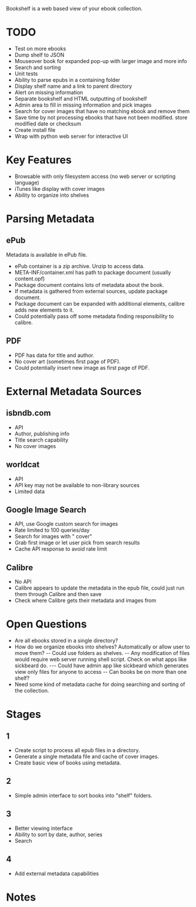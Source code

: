 Bookshelf is a web based view of your ebook collection.

# TODO #

- Test on more ebooks
- Dump shelf to JSON
- Mouseover book for expanded pop-up with larger image and more info
- Search and sorting
- Unit tests
- Ability to parse epubs in a containing folder
- Display shelf name and a link to parent directory
- Alert on missing information
- Separate bookshelf and HTML outputting of bookshelf
- Admin area to fill in missing information and pick images
- Search for cover images that have no matching ebook and remove them
- Save time by not processing ebooks that have not been modified. store modified date or checksum
- Create install file
- Wrap with python web server for interactive UI

# Key Features #

- Browsable with only filesystem access (no web server or scripting language)
- iTunes like display with cover images
- Ability to organize into shelves

# Parsing Metadata #

## ePub ##

Metadata is available in ePub file.

- ePub container is a zip archive. Unzip to access data.
- META-INF/container.xml has path to package document (usually content.opf)
- Package document contains lots of metadata about the book.
- If metadata is gathered from external sources, update package document.
- Package document can be expanded with additional elements, calibre adds new elements to it.
- Could potentially pass off some metadata finding responsibility to calibre.

## PDF ##

- PDF has data for title and author.
- No cover art (sometimes first page of PDF).
- Could potentially insert new image as first page of PDF.

# External Metadata Sources #

## isbndb.com ##

- API
- Author, publishing info
- Title search capability
- No cover images

## worldcat ##

- API
- API key may not be available to non-library sources
- Limited data

## Google Image Search ##

- API, use Google custom search for images
- Rate limited to 100 queries/day
- Search for images with "<book title> <author> cover"
- Grab first image or let user pick from search results
- Cache API response to avoid rate limit

## Calibre ##

- No API
- Calibre appears to update the metadata in the epub file, could just run them through Calibre and then save
- Check where Calibre gets their metadata and images from

# Open Questions #

- Are all ebooks stored in a single directory?
- How do we organize ebooks into shelves? Automatically or allow user to move them?
-- Could use folders as shelves.
-- Any modification of files would require web server running shell script. Check on what apps like sickbeard do.
--- Could have admin app like sickbeard which generates view only files for anyone to access
-- Can books be on more than one shelf?
- Need some kind of metadata cache for doing searching and sorting of the collection.

# Stages #

## 1 ##

- Create script to process all epub files in a directory.
- Generate a single metadata file and cache of cover images.
- Create basic view of books using metadata.

## 2 ##

- Simple admin interface to sort books into "shelf" folders.

## 3 ##

- Better viewing interface
- Ability to sort by date, author, series
- Search

## 4 ##

- Add external metadata capabilities

# Notes #

